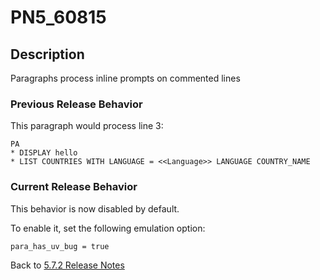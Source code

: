 # PN5_60815

<PageHeader />

## Description

Paragraphs process inline prompts on commented lines

### Previous Release Behavior

This paragraph would process line 3:

```
PA
* DISPLAY hello
* LIST COUNTRIES WITH LANGUAGE = <<Language>> LANGUAGE COUNTRY_NAME
```

### Current Release Behavior

This behavior is now disabled by default.

To enable it, set the following emulation option:

```
para_has_uv_bug = true
```

Back to [5.7.2 Release Notes](./../README.md)
